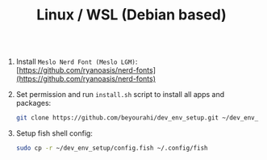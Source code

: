 <h1 align="center"> Linux / WSL (Debian based) </h1>

<br />
<br />

1. Install `Meslo Nerd Font (Meslo LGM)`: [https://github.com/ryanoasis/nerd-fonts](https://github.com/ryanoasis/nerd-fonts)
2. Set permission and run `install.sh` script to install all apps and packages:
    
    ```bash
    git clone https://github.com/beyourahi/dev_env_setup.git ~/dev_env_setup && cd ~/dev_env_setup && chmod +x install.sh && ./install.sh
    ```
3. Setup fish shell config:
   ```bash
   sudo cp -r ~/dev_env_setup/config.fish ~/.config/fish
   ```
